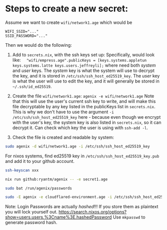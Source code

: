 # Steps to create a new secret:
Assume we want to create `wifi/network1.age` which would be 
```
WIFI_SSID="..."
SSID_PASSWORD="..."
```

Then we would do the following:

1. Add to `secrets.nix`, with the ssh keys set up:
Specifically, would look like: 
`  "wifi/empress.age".publicKeys = [keys.systems.appletun keys.systems.latte keys.users.jeffreyli];` where need both *system* and *user* keys. The *system* key is what the system will use to decrypt the key, and it is stored in `/etc/ssh/ssh_host_ed25519_key`. The *user* key is what the user will use to edit the key, and it will generally be stored in `~/.ssh/id_ed25519`.

2. Create the file `wifi/network1.age`: 
`agenix -e wifi/network1.age`
Note that this will use the user's current ssh key to write, and will make this file decryptable by any key listed in the publicKeys list in `secrets.nix`. This is why we don't have to use the argument `-i /etc/ssh/ssh_host_ed25519_key` here - because even though we encrypt with the user's key, the system key is also listed in `secrets.nix`, so it can decrypt it.
Can check which key the user is using with `ssh-add -l`.

3. Check the file is created and readable by system:
```sh
sudo agenix -d wifi/network1.age -i /etc/ssh/ssh_host_ed25519_key
```




For nixos systems, find ed25519 key in `/etc/ssh/ssh_host_ed25519_key.pub` and add it to your github account.

```sh
ssh-keyscan xxx

nix run github:ryantm/agenix -- -e secret1.age

sudo bat /run/agenix/passwords

sudo -E agenix -e cloudflared-environment.age -i /etc/ssh/ssh_host_ed25519_key
```

Note: Login Passwords are actually *hashed*!!! If you store them as plaintext you will lock yourself out. 
https://search.nixos.org/options?show=users.users.%3Cname%3E.hashedPassword
Use `mkpasswd` to generate password hash.